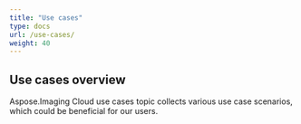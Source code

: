 ```yaml
---
title: "Use cases"
type: docs
url: /use-cases/
weight: 40
---
```


## **Use cases overview**
Aspose.Imaging Cloud use cases topic collects various use case scenarios, which could be beneficial for our users.

